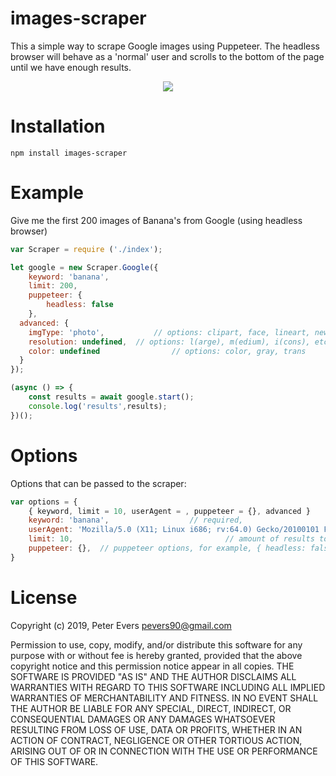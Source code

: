 # images-scraper
This a simple way to scrape Google images using Puppeteer. The headless browser will behave as a 'normal' user and scrolls to the bottom of the page until we have enough results.

<p align="center">
    <img src="https://media.giphy.com/media/WSqsRhuPWPTrYtXAiN/giphy.gif">
</p>

# Installation
```npm install images-scraper```

# Example
Give me the first 200 images of Banana's from Google (using headless browser)

```js
var Scraper = require ('./index');

let google = new Scraper.Google({
	keyword: 'banana',
	limit: 200,
	puppeteer: {
		headless: false
	},
  advanced: {
    imgType: 'photo', 			// options: clipart, face, lineart, news, photo
    resolution: undefined, 	// options: l(arge), m(edium), i(cons), etc.
    color: undefined 				// options: color, gray, trans
  }
});

(async () => {
	const results = await google.start();
	console.log('results',results);
})();
```

# Options
Options that can be passed to the scraper:

```js
var options = {
	{ keyword, limit = 10, userAgent = , puppeteer = {}, advanced }
	keyword: 'banana',					// required,
	userAgent: 'Mozilla/5.0 (X11; Linux i686; rv:64.0) Gecko/20100101 Firefox/64.0',			// the user agent
	limit: 10,									// amount of results to fetch
	puppeteer: {},	// puppeteer options, for example, { headless: false }
}
```

# License
Copyright (c) 2019, Peter Evers <pevers90@gmail.com>

Permission to use, copy, modify, and/or distribute this software for any purpose with or without fee is hereby granted, provided that the above copyright notice and this permission notice appear in all copies.
THE SOFTWARE IS PROVIDED "AS IS" AND THE AUTHOR DISCLAIMS ALL WARRANTIES WITH REGARD TO THIS SOFTWARE INCLUDING ALL IMPLIED WARRANTIES OF MERCHANTABILITY AND FITNESS. IN NO EVENT SHALL THE AUTHOR BE LIABLE FOR ANY SPECIAL, DIRECT, INDIRECT, OR CONSEQUENTIAL DAMAGES OR ANY DAMAGES WHATSOEVER RESULTING FROM LOSS OF USE, DATA OR PROFITS, WHETHER IN AN ACTION OF CONTRACT, NEGLIGENCE OR OTHER TORTIOUS ACTION, ARISING OUT OF OR IN CONNECTION WITH THE USE OR PERFORMANCE OF THIS SOFTWARE.
